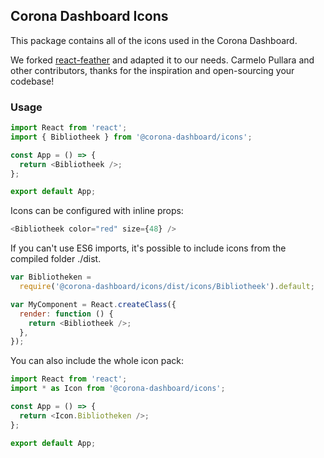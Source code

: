 ## Corona Dashboard Icons

This package contains all of the icons used in the Corona Dashboard.

We forked [react-feather](https://github.com/feathericons/react-feather) and adapted it to our needs. Carmelo Pullara and other contributors, thanks for the inspiration and open-sourcing your codebase!

### Usage

```javascript
import React from 'react';
import { Bibliotheek } from '@corona-dashboard/icons';

const App = () => {
  return <Bibliotheek />;
};

export default App;
```

Icons can be configured with inline props:

```javascript
<Bibliotheek color="red" size={48} />
```

If you can't use ES6 imports, it's possible to include icons from the compiled folder ./dist.

```javascript
var Bibliotheken =
  require('@corona-dashboard/icons/dist/icons/Bibliotheek').default;

var MyComponent = React.createClass({
  render: function () {
    return <Bibliotheek />;
  },
});
```

You can also include the whole icon pack:

```javascript
import React from 'react';
import * as Icon from '@corona-dashboard/icons';

const App = () => {
  return <Icon.Bibliotheken />;
};

export default App;
```
